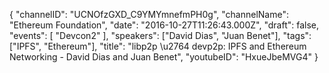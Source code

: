 {
    "channelID": "UCNOfzGXD_C9YMYmnefmPH0g",
    "channelName": "Ethereum Foundation",
    "date": "2016-10-27T11:26:43.000Z",
    "draft": false,
    "events": [
        "Devcon2"
    ],
    "speakers": ["David Dias", "Juan Benet"],
    "tags": ["IPFS", "Ethereum"],
    "title": "libp2p \u2764 devp2p: IPFS and Ethereum Networking - David Dias and Juan Benet",
    "youtubeID": "HxueJbeMVG4"
}

